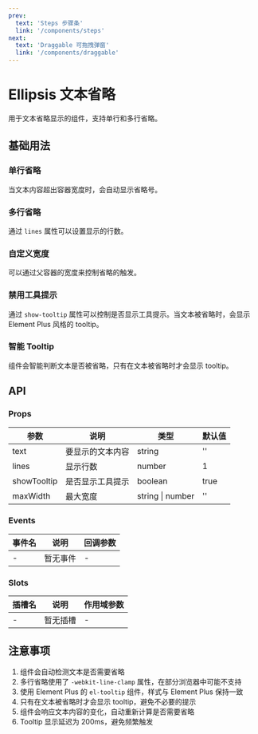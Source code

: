```yaml
---
prev: 
  text: 'Steps 步骤条'
  link: '/components/steps'
next: 
  text: 'Draggable 可拖拽弹窗'
  link: '/components/draggable'
---
```


# Ellipsis 文本省略

用于文本省略显示的组件，支持单行和多行省略。

<AnchorNav />

## 基础用法

### 单行省略

当文本内容超出容器宽度时，会自动显示省略号。

<preview component_name="ellipsis/basic">
  <template #default>
    <EllipsisBasic />
  </template>
</preview>

### 多行省略

通过 `lines` 属性可以设置显示的行数。

<preview component_name="ellipsis/multiline">
  <template #default>
    <EllipsisMultiline />
  </template>
</preview>

### 自定义宽度

可以通过父容器的宽度来控制省略的触发。

<preview component_name="ellipsis/custom-width">
  <template #default>
    <EllipsisCustomWidth />
  </template>
</preview>

### 禁用工具提示

通过 `show-tooltip` 属性可以控制是否显示工具提示。当文本被省略时，会显示 Element Plus 风格的 tooltip。

<preview component_name="ellipsis/disable-tooltip">
  <template #default>
    <EllipsisDisableTooltip />
  </template>
</preview>

### 智能 Tooltip

组件会智能判断文本是否被省略，只有在文本被省略时才会显示 tooltip。

<preview component_name="ellipsis/smart-tooltip">
  <template #default>
    <EllipsisSmartTooltip />
  </template>
</preview>

## API

### Props

| 参数 | 说明 | 类型 | 默认值 |
| --- | --- | --- | --- |
| text | 要显示的文本内容 | string | '' |
| lines | 显示行数 | number | 1 |
| showTooltip | 是否显示工具提示 | boolean | true |
| maxWidth | 最大宽度 | string \| number | '' |

### Events

| 事件名 | 说明 | 回调参数 |
| --- | --- | --- |
| - | 暂无事件 | - |

### Slots

| 插槽名 | 说明 | 作用域参数 |
| --- | --- | --- |
| - | 暂无插槽 | - |

## 注意事项

1. 组件会自动检测文本是否需要省略
2. 多行省略使用了 `-webkit-line-clamp` 属性，在部分浏览器中可能不支持
3. 使用 Element Plus 的 `el-tooltip` 组件，样式与 Element Plus 保持一致
4. 只有在文本被省略时才会显示 tooltip，避免不必要的提示
5. 组件会响应文本内容的变化，自动重新计算是否需要省略
6. Tooltip 显示延迟为 200ms，避免频繁触发 